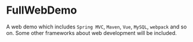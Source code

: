 # FullWebDemo
A web demo which includes `Spring MVC`, `Maven`, `Vue`, `MySQL`, `webpack` and so on. Some other frameworks about web development will be included.
